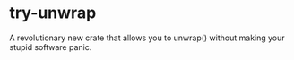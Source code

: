 # try-unwrap
A revolutionary new crate that allows you to unwrap() without making your stupid software panic.
